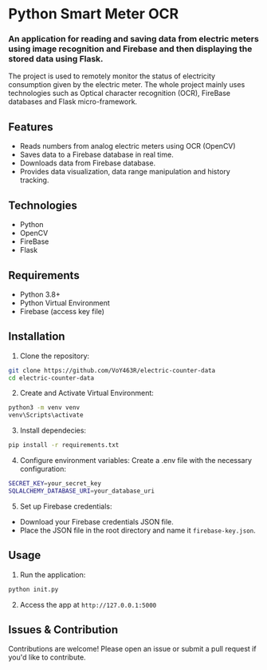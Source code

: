 # Python Smart Meter OCR

### An application for reading and saving data from electric meters using image recognition and Firebase and then displaying the stored data using Flask.

The project is used to remotely monitor the status of electricity consumption given by the electric meter. The whole project mainly uses technologies such as Optical character recognition (OCR), FireBase databases and Flask micro-framework.

## Features
- Reads numbers from analog electric meters using OCR (OpenCV)
- Saves data to a Firebase database in real time.
- Downloads data from Firebase database.
- Provides data visualization, data range manipulation and history tracking.

## Technologies
- Python
- OpenCV
- FireBase
- Flask

## Requirements
- Python 3.8+
- Python Virtual Environment
- Firebase (access key file) 

## Installation

1. Clone the repository:
```bash
git clone https://github.com/VoY463R/electric-counter-data
cd electric-counter-data
```
2. Create and Activate Virtual Environment:
```bash
python3 -m venv venv
venv\Scripts\activate
```
3. Install dependecies:
```bash
pip install -r requirements.txt
```
4. Configure environment variables: Create a .env file with the necessary configuration:
```bash
SECRET_KEY=your_secret_key
SQLALCHEMY_DATABASE_URI=your_database_uri
```
5. Set up Firebase credentials:
- Download your Firebase credentials JSON file.
- Place the JSON file in the root directory and name it `firebase-key.json`.

## Usage

1. Run the application:
```bash
python init.py
```
2. Access the app at `http://127.0.0.1:5000`

## Issues & Contribution
Contributions are welcome! Please open an issue or submit a pull request if you'd like to contribute.